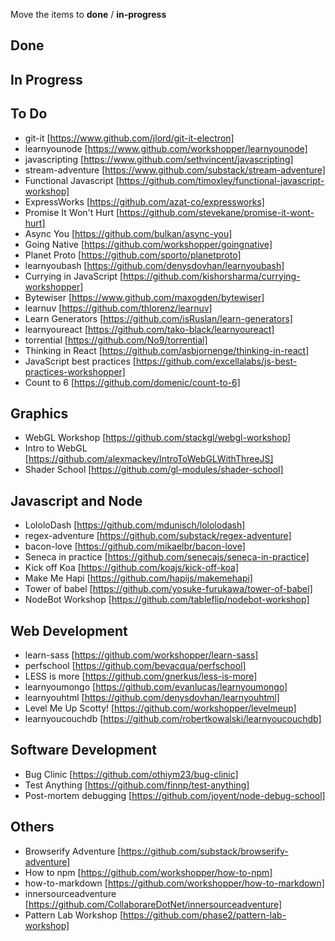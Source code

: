 Move the items to **done** / **in-progress**
## **Done**


## **In Progress**


## **To Do**
+ git-it [https://www.github.com/jlord/git-it-electron]
+ learnyounode [https://www.github.com/workshopper/learnyounode]
+ javascripting [https://www.github.com/sethvincent/javascripting]
+ stream-adventure [https://www.github.com/substack/stream-adventure]
+ Functional Javascript [https://github.com/timoxley/functional-javascript-workshop]
+ ExpressWorks [https://github.com/azat-co/expressworks]
+ Promise It Won't Hurt [https://github.com/stevekane/promise-it-wont-hurt]
+ Async You [https://github.com/bulkan/async-you]
+ Going Native [https://github.com/workshopper/goingnative]
+ Planet Proto [https://github.com/sporto/planetproto]
+ learnyoubash [https://github.com/denysdovhan/learnyoubash]
+ Currying in JavaScript [https://github.com/kishorsharma/currying-workshopper]
+ Bytewiser [https://www.github.com/maxogden/bytewiser]
+ learnuv [https://github.com/thlorenz/learnuv]
+ Learn Generators [https://github.com/isRuslan/learn-generators]
+ learnyoureact [https://github.com/tako-black/learnyoureact]
+ torrential [https://github.com/No9/torrential]
+ Thinking in React [https://github.com/asbjornenge/thinking-in-react]
+ JavaScript best practices [https://github.com/excellalabs/js-best-practices-workshopper]
+ Count to 6 [https://github.com/domenic/count-to-6]



## Graphics
+ WebGL Workshop [https://github.com/stackgl/webgl-workshop]
+ Intro to WebGL [https://github.com/alexmackey/IntroToWebGLWithThreeJS]
+ Shader School [https://github.com/gl-modules/shader-school]

## Javascript and Node
+ LololoDash [https://github.com/mdunisch/lololodash]
+ regex-adventure [https://github.com/substack/regex-adventure]
+ bacon-love [https://github.com/mikaelbr/bacon-love]
+ Seneca in practice [https://github.com/senecajs/seneca-in-practice]
+ Kick off Koa [https://github.com/koajs/kick-off-koa]
+ Make Me Hapi [https://github.com/hapijs/makemehapi]
+ Tower of babel [https://github.com/yosuke-furukawa/tower-of-babel]
+ NodeBot Workshop [https://github.com/tableflip/nodebot-workshop]


## Web Development
+ learn-sass [https://github.com/workshopper/learn-sass]
+ perfschool [https://github.com/bevacqua/perfschool]
+ LESS is more [https://github.com/gnerkus/less-is-more]
+ learnyoumongo [https://github.com/evanlucas/learnyoumongo]
+ learnyouhtml [https://github.com/denysdovhan/learnyouhtml]
+ Level Me Up Scotty! [https://github.com/workshopper/levelmeup]
+ learnyoucouchdb [https://github.com/robertkowalski/learnyoucouchdb]

## Software Development
+ Bug Clinic [https://github.com/othiym23/bug-clinic]
+ Test Anything [https://github.com/finnp/test-anything]
+ Post-mortem debugging [https://github.com/joyent/node-debug-school]


## Others
+ Browserify Adventure [https://github.com/substack/browserify-adventure]
+ How to npm [https://github.com/workshopper/how-to-npm]
+ how-to-markdown [https://github.com/workshopper/how-to-markdown]
+ innersourceadventure [https://github.com/CollaborareDotNet/innersourceadventure]
+ Pattern Lab Workshop [https://github.com/phase2/pattern-lab-workshop]
